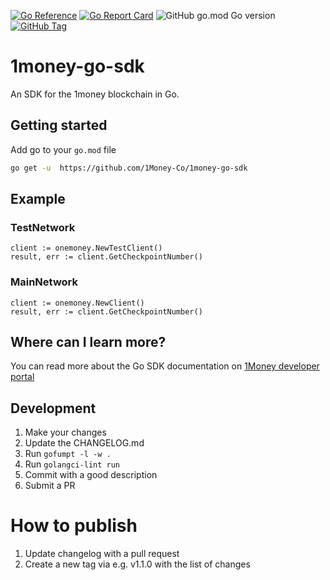 [![Go Reference](https://pkg.go.dev/badge/github.com/1Money-Co/1money-go-sdk.svg)](https://pkg.go.dev/github.com/1Money-Co/1money-go-sdk)
[![Go Report Card](https://goreportcard.com/badge/github.com/1Money-Co/1money-go-sdk)](https://goreportcard.com/report/github.com/1Money-Co/1money-go-sdk)
![GitHub go.mod Go version](https://img.shields.io/github/go-mod/go-version/1Money-Co/1money-go-sdk)
[![GitHub Tag](https://img.shields.io/github/v/tag/1Money-Co/1money-go-sdk?label=Latest%20Version)](https://pkg.go.dev/github.com/1Money-Co/1money-go-sdk)

# 1money-go-sdk

An SDK for the 1money blockchain in Go.

## Getting started

Add go to your `go.mod` file

```bash
go get -u  https://github.com/1Money-Co/1money-go-sdk
```

## Example

### TestNetwork
    client := onemoney.NewTestClient()
	result, err := client.GetCheckpointNumber()
### MainNetwork
    client := onemoney.NewClient()
    result, err := client.GetCheckpointNumber()
    
## Where can I learn more?

You can read more about the Go SDK documentation on [1Money developer portal](https://developer.1moneynetwork.com/integrations/sdks/golang)

## Development

1. Make your changes
2. Update the CHANGELOG.md
3. Run `gofumpt -l -w .`
4. Run `golangci-lint run`
5. Commit with a good description
6. Submit a PR

# How to publish

1. Update changelog with a pull request
2. Create a new tag via e.g. v1.1.0 with the list of changes